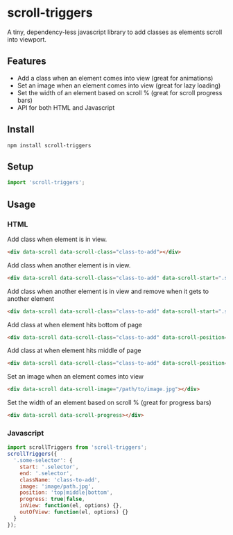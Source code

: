 # scroll-triggers

A tiny, dependency-less javascript library to add classes as elements scroll into viewport.

## Features

* Add a class when an element comes into view (great for animations)
* Set an image when an element comes into view (great for lazy loading)
* Set the width of an element based on scroll % (great for scroll progress bars)
* API for both HTML and Javascript

## Install

`npm install scroll-triggers`

## Setup

```javascript
import 'scroll-triggers';
```

## Usage

### HTML

Add class when element is in view.

```html
<div data-scroll data-scroll-class="class-to-add"></div>
```

Add class when another element is in view.

```html
<div data-scroll data-scroll-class="class-to-add" data-scroll-start=".some .selector"></div>
```

Add class when another element is in view and remove when it gets to another element

```html
<div data-scroll data-scroll-class="class-to-add" data-scroll-start=".some .selector" data-scroll-end=".some .lower .selector"></div>
```

Add class at when element hits bottom of page

```html
<div data-scroll data-scroll-class="class-to-add" data-scroll-position="bottom"></div>
```

Add class at when element hits middle of page

```html
<div data-scroll data-scroll-class="class-to-add" data-scroll-position="middle"></div>
```

Set an image when an element comes into view

```html
<div data-scroll data-scroll-image="/path/to/image.jpg"></div>
```

Set the width of an element based on scroll % (great for progress bars)

```html
<div data-scroll data-scroll-progress></div>
```

### Javascript

```javascript
import scrollTriggers from 'scroll-triggers';
scrollTriggers({
  '.some-selector': {
    start: '.selector',
    end: '.selector',
    className: 'class-to-add',
    image: 'image/path.jpg',
    position: 'top|middle|bottom',
    progress: true|false,
    inView: function(el, options) {},
    outOfView: function(el, options) {}
  }
});
```
